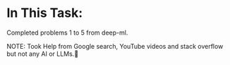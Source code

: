 # In This Task:

Completed problems 1 to 5 from deep-ml.<br>

NOTE: Took Help from Google search, YouTube videos
and stack overflow but not any AI or LLMs.👑
